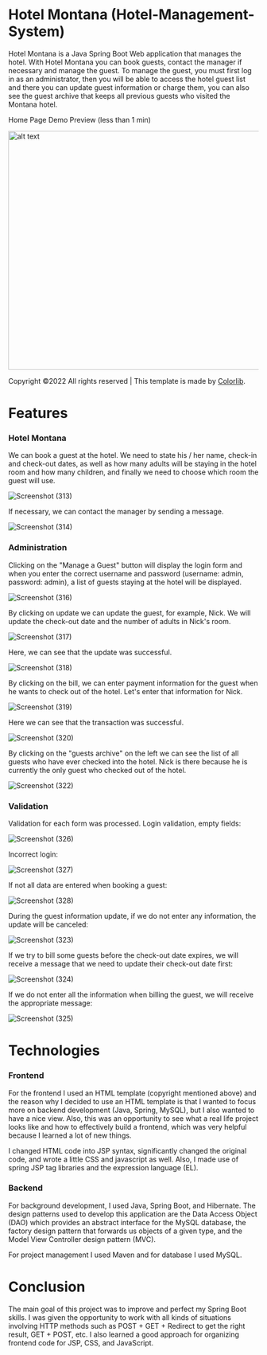 # Hotel Montana (Hotel-Management-System)

Hotel Montana is a Java Spring Boot Web application that manages the hotel. With Hotel Montana you can book guests, contact the manager if necessary and manage the guest.
To manage the guest, you must first log in as an administrator, then you will be able to access the hotel guest list and there you can update guest information or charge them, you can also see the guest archive that keeps all previous guests who visited the Montana hotel.

Home Page Demo Preview (less than 1 min)

<img src="https://user-images.githubusercontent.com/48128569/174773353-cc146eef-0dfe-4f81-a522-838f06eb361b.gif" alt="alt text" width="854" height="480">

Copyright ©2022 All rights reserved | This template is made by [Colorlib](https://colorlib.com/).

# Features

<h3>Hotel Montana</h3>

We can book a guest at the hotel. We need to state his / her name, check-in and check-out dates, as well as how many adults will be staying in the hotel room and how many children, and finally we need to choose which room the guest will use.

![Screenshot (313)](https://user-images.githubusercontent.com/48128569/174988135-9290e70e-e45f-4a10-9fa8-f169be9a5b78.png)

If necessary, we can contact the manager by sending a message.

![Screenshot (314)](https://user-images.githubusercontent.com/48128569/174988746-961f8a82-9896-402e-9d8c-6ee7d747c2e4.png)

<h3>Administration</h3>

Clicking on the "Manage a Guest" button will display the login form and when you enter the correct username and password (username: admin, password: admin), a list of guests staying at the hotel will be displayed.

![Screenshot (316)](https://user-images.githubusercontent.com/48128569/174990210-935fa728-edde-4970-b0b0-6501723207bb.png)

By clicking on update we can update the guest, for example, Nick. We will update the check-out date and the number of adults in Nick's room.

![Screenshot (317)](https://user-images.githubusercontent.com/48128569/174990910-c7704174-53a1-4de7-9f2f-7f8a80389bf9.png)

Here, we can see that the update was successful.

![Screenshot (318)](https://user-images.githubusercontent.com/48128569/174991121-cada9d5c-2ca1-4fb6-b367-6ead19a623ce.png)

By clicking on the bill, we can enter payment information for the guest when he wants to check out of the hotel. Let's enter that information for Nick.

![Screenshot (319)](https://user-images.githubusercontent.com/48128569/174991570-3e1c8357-9e90-4bad-9d52-1c52cd90d755.png)

Here we can see that the transaction was successful.

![Screenshot (320)](https://user-images.githubusercontent.com/48128569/174991842-92927622-16f3-4ab5-b716-1d1661bf54c0.png)

By clicking on the "guests archive" on the left we can see the list of all guests who have ever checked into the hotel. Nick is there because he is currently the only guest who checked out of the hotel.

![Screenshot (322)](https://user-images.githubusercontent.com/48128569/174992347-d0c30f92-1115-41f7-9f6f-c14aa1f7c015.png)

<h3>Validation</h3>

Validation for each form was processed. Login validation, empty fields:

![Screenshot (326)](https://user-images.githubusercontent.com/48128569/174993175-3b409e9c-5d51-4090-923b-17697424846f.png)

Incorrect login:

![Screenshot (327)](https://user-images.githubusercontent.com/48128569/174993200-f4ee0fc8-a597-49c4-b1be-d60e74e56194.png)

If not all data are entered when booking a guest:

![Screenshot (328)](https://user-images.githubusercontent.com/48128569/174993940-2784d32d-774d-4a63-8850-7f21498c84c6.png)

During the guest information update, if we do not enter any information, the update will be canceled: 

![Screenshot (323)](https://user-images.githubusercontent.com/48128569/174994331-741a7ef9-8f83-4f21-bc4c-2b55ed0b9e77.png)

If we try to bill some guests before the check-out date expires, we will receive a message that we need to update their check-out date first:

![Screenshot (324)](https://user-images.githubusercontent.com/48128569/174994791-624ca8be-285c-4f5b-ab20-a561ad6a39ec.png)

If we do not enter all the information when billing the guest, we will receive the appropriate message:

![Screenshot (325)](https://user-images.githubusercontent.com/48128569/174995296-82a388ed-b601-4903-91f5-9138e1d9adf8.png)

# Technologies 

<h3>Frontend</h3>

For the frontend I used an HTML template (copyright mentioned above) and the reason why I decided to use an HTML template is that I wanted to focus more on backend development (Java, Spring, MySQL), but I also wanted to have a nice view.
Also, this was an opportunity to see what a real life project looks like and how to effectively build a frontend, which was very helpful because I learned a lot of new things.
 
I changed HTML code into JSP syntax, significantly changed the original code, and wrote a little CSS and javascript as well. Also, I made use of spring JSP tag libraries and the expression language (EL).

<h3>Backend</h3>

For background development, I used Java, Spring Boot, and Hibernate. The design patterns used to develop this application are the Data Access Object (DAO) which provides an abstract interface for the MySQL database, the factory design pattern that forwards us objects of a given type, and the Model View Controller design pattern (MVC).

For project management I used Maven and for database I used MySQL.

# Conclusion

The main goal of this project was to improve and perfect my Spring Boot skills. I was given the opportunity to work with all kinds of situations involving HTTP methods such as POST + GET + Redirect to get the right result, GET + POST, etc. I also learned a good approach for organizing frontend code for JSP, CSS, and JavaScript.
